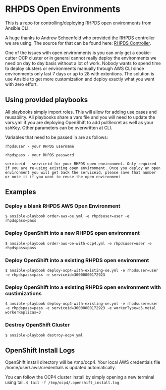 # RHPDS Open Environments
This is a repo for controlling/deploying RHPDS open environments from Ansible CLI.

A huge thanks to Andrew Schoenfeld who provided the RHPDS controller we are using. The source for that can be found here: [RHPDS Controller](https://github.com/redawg/rhpds-controller).

One of the issues with open environments is you can only get a cookie-cutter OCP cluster or in general cannot really deploy the environments we need on day to day basis without a lot of work. Nobody wants to spend time to deploy clusters or environments manually through AWS CLI since environments only last 7 days or up to 28 with extentions. The solution is use Ansible to get more customization and deploy exactly what you want with zero effort.

## Using provided playbooks
All playbooks simply import roles. This will allow for adding use cases and reusability. All playbooks share a vars file and you will need to update the vars.yml if you are deploying OpenShift to add pullSecret as well as your sshKey. Other parameters can be overwritten at CLI.

Variables that need to be passed in are as follows:

```rhpdsuser - your RHPDS username```

```rhpdspass - your RHPDS password```

```serviceid - serviceid for your RHPDS open environment. Only required if you are re-using existing open environment. Once you deploy an open environment you will get back the serviceid, please save that number or note it if you want to reuse the open environment```

## Examples

### Deploy a blank RHPDS AWS Open Environment
```$ ansible-playbook order-aws-oe.yml -e rhpdsuser=user -e rhpdspass=pass```

### Deploy OpenShift into a new RHPDS open environment
```$ ansible-playbook order-aws-oe-with-ocp4.yml -e rhpdsuser=user -e rhpdspass=pass```

### Deploy OpenShift into a existing RHPDS open environment
```$ ansible-playbook deploy-ocp4-with-existing-oe.yml -e rhpdsuser=user -e rhpdspass=pass -e serviceid=30000000172923```

### Deploy OpenShift into a existing RHPDS open environment with custimizations
```$ ansible-playbook deploy-ocp4-with-existing-oe.yml -e rhpdsuser=user -e rhpdspass=pass -e serviceid=30000000172923 -e workerType=c5.metal workerReplicas=3```

### Destroy OpenShift Cluster
```$ ansible-playbook destroy-ocp4.yml```

## OpenShift Install Logs
OpenShift install directory will be /tmp/ocp4. Your local AWS credentials file /home/user/.aws/credentials is updated automatically.

You can follow the OCP4 cluster install by simply opening a new terminal using tail.
```$ tail -f /tmp/ocp4/.openshift_install.log```

